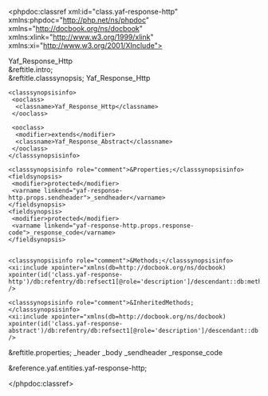 <?xml version="1.0" encoding="utf-8"?>
<!-- $Revision: 317663 $ -->

<phpdoc:classref xml:id="class.yaf-response-http" xmlns:phpdoc="http://php.net/ns/phpdoc" xmlns="http://docbook.org/ns/docbook" xmlns:xlink="http://www.w3.org/1999/xlink" xmlns:xi="http://www.w3.org/2001/XInclude">

 <title>The Yaf_Response_Http class</title>
 <titleabbrev>Yaf_Response_Http</titleabbrev>

 <partintro>

<!-- {{{ Yaf_Response_Http intro -->
  <section xml:id="yaf-response-http.intro">
   &reftitle.intro;
   <para>

   </para>
  </section>
<!-- }}} -->

  <section xml:id="yaf-response-http.synopsis">
   &reftitle.classsynopsis;

<!-- {{{ Synopsis -->
   <classsynopsis>
    <ooclass><classname>Yaf_Response_Http</classname></ooclass>

<!-- {{{ Class synopsis -->
    <classsynopsisinfo>
     <ooclass>
      <classname>Yaf_Response_Http</classname>
     </ooclass>
     
     <ooclass>
      <modifier>extends</modifier>
      <classname>Yaf_Response_Abstract</classname>
     </ooclass>
    </classsynopsisinfo>
<!-- }}} -->
    <classsynopsisinfo role="comment">&Properties;</classsynopsisinfo>
    <fieldsynopsis>
     <modifier>protected</modifier>
     <varname linkend="yaf-response-http.props.sendheader">_sendheader</varname>
    </fieldsynopsis>
    <fieldsynopsis>
     <modifier>protected</modifier>
     <varname linkend="yaf-response-http.props.response-code">_response_code</varname>
    </fieldsynopsis>

    
    <classsynopsisinfo role="comment">&Methods;</classsynopsisinfo>
    <xi:include xpointer="xmlns(db=http://docbook.org/ns/docbook) xpointer(id('class.yaf-response-http')/db:refentry/db:refsect1[@role='description']/descendant::db:methodsynopsis[1])" />
    
    <classsynopsisinfo role="comment">&InheritedMethods;</classsynopsisinfo>
    <xi:include xpointer="xmlns(db=http://docbook.org/ns/docbook) xpointer(id('class.yaf-response-abstract')/db:refentry/db:refsect1[@role='description']/descendant::db:methodsynopsis[1])" />

   </classsynopsis>
<!-- }}} -->

  </section>

  
<!-- {{{ Yaf_Response_Http properties -->
  <section xml:id="yaf-response-http.props">
   &reftitle.properties;
   <variablelist>
    <varlistentry xml:id="yaf-response-http.props.header">
     <term><varname>_header</varname></term>
     <listitem>
      <para></para>
     </listitem>
    </varlistentry>
    <varlistentry xml:id="yaf-response-http.props.body">
     <term><varname>_body</varname></term>
     <listitem>
      <para></para>
     </listitem>
    </varlistentry>
    <varlistentry xml:id="yaf-response-http.props.sendheader">
     <term><varname>_sendheader</varname></term>
     <listitem>
      <para></para>
     </listitem>
    </varlistentry>
    <varlistentry xml:id="yaf-response-http.props.response-code">
     <term><varname>_response_code</varname></term>
     <listitem>
      <para></para>
     </listitem>
    </varlistentry>
   </variablelist>
  </section>
<!-- }}} -->


 </partintro>

 &reference.yaf.entities.yaf-response-http;

</phpdoc:classref>

<!-- Keep this comment at the end of the file
Local variables:
mode: sgml
sgml-omittag:t
sgml-shorttag:t
sgml-minimize-attributes:nil
sgml-always-quote-attributes:t
sgml-indent-step:1
sgml-indent-data:t
indent-tabs-mode:nil
sgml-parent-document:nil
sgml-default-dtd-file:"~/.phpdoc/manual.ced"
sgml-exposed-tags:nil
sgml-local-catalogs:nil
sgml-local-ecat-files:nil
End:
vim600: syn=xml fen fdm=syntax fdl=2 si
vim: et tw=78 syn=sgml
vi: ts=1 sw=1
-->
